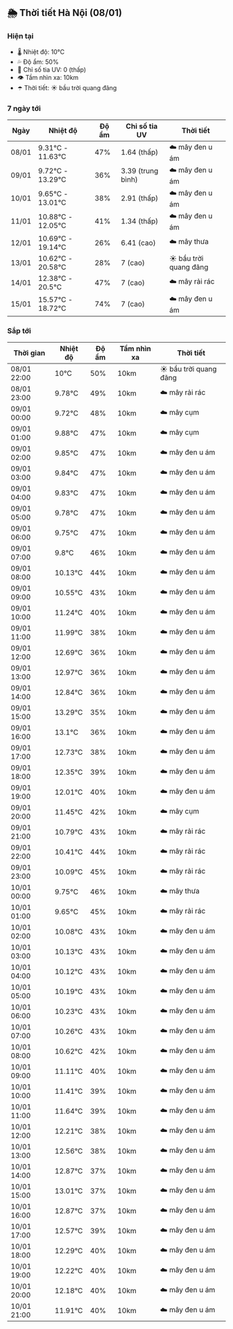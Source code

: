 ## 🌦️ Thời tiết Hà Nội (08/01)

### Hiện tại

- 🌡️ Nhiệt độ: 10℃
- 💦 Độ ẩm: 50%
- 🌟 Chỉ số tia UV: 0 (thấp)
- 👁️ Tầm nhìn xa: 10km
- ☂️ Thời tiết: ☀️ bầu trời quang đãng

### 7 ngày tới

| Ngày | Nhiệt độ | Độ ẩm | Chỉ số tia UV | Thời tiết |
| --- | --- | --- | --- | --- |
| 08/01 | 9.31℃ - 11.63℃ | 47% | 1.64 (thấp) | ☁️ mây đen u ám |
| 09/01 | 9.72℃ - 13.29℃ | 36% | 3.39 (trung bình) | ☁️ mây đen u ám |
| 10/01 | 9.65℃ - 13.01℃ | 38% | 2.91 (thấp) | ☁️ mây đen u ám |
| 11/01 | 10.88℃ - 12.05℃ | 41% | 1.34 (thấp) | ☁️ mây đen u ám |
| 12/01 | 10.69℃ - 19.14℃ | 26% | 6.41 (cao) | ☁️ mây thưa |
| 13/01 | 10.62℃ - 20.58℃ | 28% | 7 (cao) | ☀️ bầu trời quang đãng |
| 14/01 | 12.38℃ - 20.5℃ | 47% | 7 (cao) | ☁️ mây rải rác |
| 15/01 | 15.57℃ - 18.72℃ | 74% | 7 (cao) | ☁️ mây đen u ám |

### Sắp tới

| Thời gian | Nhiệt độ | Độ ẩm | Tầm nhìn xa | Thời tiết |
| --- | --- | --- | --- | --- |
| 08/01 22:00 | 10℃ | 50% | 10km | ☀️ bầu trời quang đãng |
| 08/01 23:00 | 9.78℃ | 49% | 10km | ☁️ mây rải rác |
| 09/01 00:00 | 9.72℃ | 48% | 10km | ☁️ mây cụm |
| 09/01 01:00 | 9.88℃ | 47% | 10km | ☁️ mây cụm |
| 09/01 02:00 | 9.85℃ | 47% | 10km | ☁️ mây đen u ám |
| 09/01 03:00 | 9.84℃ | 47% | 10km | ☁️ mây đen u ám |
| 09/01 04:00 | 9.83℃ | 47% | 10km | ☁️ mây đen u ám |
| 09/01 05:00 | 9.78℃ | 47% | 10km | ☁️ mây đen u ám |
| 09/01 06:00 | 9.75℃ | 47% | 10km | ☁️ mây đen u ám |
| 09/01 07:00 | 9.8℃ | 46% | 10km | ☁️ mây đen u ám |
| 09/01 08:00 | 10.13℃ | 44% | 10km | ☁️ mây đen u ám |
| 09/01 09:00 | 10.55℃ | 43% | 10km | ☁️ mây đen u ám |
| 09/01 10:00 | 11.24℃ | 40% | 10km | ☁️ mây đen u ám |
| 09/01 11:00 | 11.99℃ | 38% | 10km | ☁️ mây đen u ám |
| 09/01 12:00 | 12.69℃ | 36% | 10km | ☁️ mây đen u ám |
| 09/01 13:00 | 12.97℃ | 36% | 10km | ☁️ mây đen u ám |
| 09/01 14:00 | 12.84℃ | 36% | 10km | ☁️ mây đen u ám |
| 09/01 15:00 | 13.29℃ | 35% | 10km | ☁️ mây đen u ám |
| 09/01 16:00 | 13.1℃ | 36% | 10km | ☁️ mây đen u ám |
| 09/01 17:00 | 12.73℃ | 38% | 10km | ☁️ mây đen u ám |
| 09/01 18:00 | 12.35℃ | 39% | 10km | ☁️ mây đen u ám |
| 09/01 19:00 | 12.01℃ | 40% | 10km | ☁️ mây đen u ám |
| 09/01 20:00 | 11.45℃ | 42% | 10km | ☁️ mây cụm |
| 09/01 21:00 | 10.79℃ | 43% | 10km | ☁️ mây rải rác |
| 09/01 22:00 | 10.41℃ | 44% | 10km | ☁️ mây rải rác |
| 09/01 23:00 | 10.09℃ | 45% | 10km | ☁️ mây rải rác |
| 10/01 00:00 | 9.75℃ | 46% | 10km | ☁️ mây thưa |
| 10/01 01:00 | 9.65℃ | 45% | 10km | ☁️ mây rải rác |
| 10/01 02:00 | 10.08℃ | 43% | 10km | ☁️ mây đen u ám |
| 10/01 03:00 | 10.13℃ | 43% | 10km | ☁️ mây đen u ám |
| 10/01 04:00 | 10.12℃ | 43% | 10km | ☁️ mây đen u ám |
| 10/01 05:00 | 10.19℃ | 43% | 10km | ☁️ mây đen u ám |
| 10/01 06:00 | 10.23℃ | 43% | 10km | ☁️ mây đen u ám |
| 10/01 07:00 | 10.26℃ | 43% | 10km | ☁️ mây đen u ám |
| 10/01 08:00 | 10.62℃ | 42% | 10km | ☁️ mây đen u ám |
| 10/01 09:00 | 11.11℃ | 40% | 10km | ☁️ mây đen u ám |
| 10/01 10:00 | 11.41℃ | 39% | 10km | ☁️ mây đen u ám |
| 10/01 11:00 | 11.64℃ | 39% | 10km | ☁️ mây đen u ám |
| 10/01 12:00 | 12.21℃ | 38% | 10km | ☁️ mây đen u ám |
| 10/01 13:00 | 12.56℃ | 38% | 10km | ☁️ mây đen u ám |
| 10/01 14:00 | 12.87℃ | 37% | 10km | ☁️ mây đen u ám |
| 10/01 15:00 | 13.01℃ | 37% | 10km | ☁️ mây đen u ám |
| 10/01 16:00 | 12.87℃ | 37% | 10km | ☁️ mây đen u ám |
| 10/01 17:00 | 12.57℃ | 39% | 10km | ☁️ mây đen u ám |
| 10/01 18:00 | 12.29℃ | 40% | 10km | ☁️ mây đen u ám |
| 10/01 19:00 | 12.22℃ | 40% | 10km | ☁️ mây đen u ám |
| 10/01 20:00 | 12.18℃ | 40% | 10km | ☁️ mây đen u ám |
| 10/01 21:00 | 11.91℃ | 40% | 10km | ☁️ mây đen u ám |
